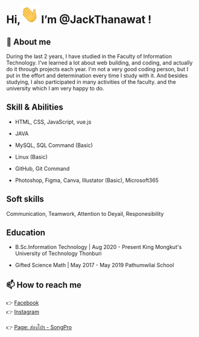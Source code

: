 # Hi,<img src="Hi.gif" height="48" width="48" >  I’m @JackThanawat !
## 👀 About me
During the last 2 years, I have studied in the Faculty of Information Technology. I've learned a lot about web building, and coding, and actually do it through projects each year. I'm not a very good coding person, but I put in the effort and determination every time I study with it. And besides studying, I also participated in many activities of the faculty. and the university which I am very happy to do.

## Skill & Abilities
- HTML, CSS, JavaScript, vue.js
- JAVA
- MySQL, SQL Command (Basic)
- Linux (Basic)
- GitHub, Git Command

- Photoshop, Figma, Canva, Illustator (Basic), Microsoft365

## Soft skills
Communication, Teamwork, Attention to Deyail, Responesibility

## Education
- B.Sc.Information Technology | Aug 2020 - Present
King Mongkut's University of Technology Thonburi


- Gifted Science Math | May 2017 - May 2019
Pathumwilai School

## 📫 How to reach me 
👉 [Facebook](https://www.facebook.com/tnw.jack/)<br>
👉 [Instagram](https://www.instagram.com/jack.tnw/)<br><br>
👉 [Page: ส่องโปร - SongPro](https://www.facebook.com/songpro.online) <br>

